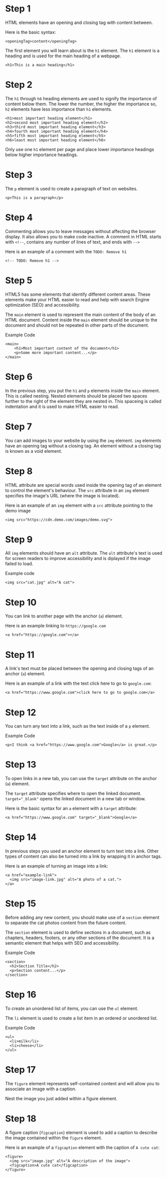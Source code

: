 # Step 1

HTML elements have an opening and closing tag with content between.

Here is the basic syntax:

```
<openingTag>content</openingTag>
```

The first element you will learn about is the `h1` element. The `h1` element is a heading and is used for the main heading of a webpage.

```
<h1>This is a main heading</h1>
```

# Step 2

The `h1` through `h6` heading elements are used to signify the importance of content below them. The lower the number, the higher the importance so, `h2` elements have less importance than `h1` elements.

```
<h1>most important heading element</h1>
<h2>second most important heading element</h2>
<h3>third most important heading element</h3>
<h4>fourth most important heading element</h4>
<h5>fifth most important heading element</h5>
<h6>least most important heading element</h6>
```

Only use one `h1` element per page and place lower importance headings below higher importance headings.

# Step 3

The `p` element is used to create a paragraph of text on websites.

```
<p>This is a paragraph</p>
```

# Step 4

Commenting allows you to leave messages without affecting the browser display. It also allows you to make code inactive. A comment in HTML starts with `<!--`, contains any number of lines of text, and ends with `-->`

Here is an example of a comment with the `TODO: Remove h1`

```
<!-- TODO: Remove h1 -->
```

# Step 5

HTML5 has some elements that identify different content areas. These elements make your HTML easier to read and help with search Engine optimization (SEO) and accessibility.

The `main` element is used to represent the main content of the body of an HTML document. Content inside the `main` element should be unique to the document and should not be repeated in other parts of the document.

Example Code

```
<main>
    <h1>Most important content of the document</h1>
    <p>Some more important content...</p>
</main>
```

# Step 6

In the previous step, you put the `h1` and `p` elements inside the `main` element. This is called nesting. Nested elements should be placed two spaces
further to the right of the element they are nested in. This spaceing is called indentation and it is used to make HTML easier to read.

# Step 7

You can add images to your website by using the `img` element. `img` elements have an opening tag without a closing tag. An element without a closing
tag is known as a void element.

# Step 8

HTML attribute are special words used inside the opening tag of an element to control the element's behaviour. The `src` attribute in an `img` element specifies the image's URL (where the image is located).

Here is an example of an `img` element with a `src` attribute pointing to the demo image

```
<img src="https://cdn.demo.com/images/demo.svg">
```

# Step 9

All `img` elements should have an `alt` attribute. The `alt` attribute's text is used for screen readers to improve accessibility and is diplayed if the image failed to load.

Example code

```
<img src="cat.jpg" alt="A cat">
```

# Step 10

You can link to another page with the anchor (`a`) element.

Here is an example linking to `https://google.com`

```
<a href="https://google.com"></a>
```

# Step 11

A link's text must be placed between the opening and closing tags of an anchor (`a`) element.

Here is an example of a link with the text click here to go to `google.com`:

```
<a href="https://www.google.com">click here to go to google.com</a>
```

# Step 12

You can turn any text into a link, such as the text inside of a `p` element.

Example Code

```
<p>I think <a href="https://www.google.com">Google</a> is great.</p>
```

# Step 13

To open links in a new tab, you can use the `target` attribute on the anchor (`a`) element.

The `target` attribute specifies where to open the linked document. `target="_blank"` opens the linked document in a new tab or window.

Here is the basic syntax for an `a` element with a `target` attribute:

```
<a href="https://www.google.com" target="_blank">Google</a>
```

# Step 14

In previous steps you used an anchor element to turn text into a link. Other types of content can also be turned into a link by wrapping it in anchor tags.

Here is an example of turning an image into a link:

```
<a href="example-link">
  <img src="image-link.jpg" alt="A photo of a cat.">
</a>
```

# Step 15

Before adding any new content, you should make use of a `section` element to separate the cat photos content from the future content.

The `section` element is used to define sections in a document, such as chapters, headers, footers, or any other sections of the document. It is a semantic element that helps with SEO and accessibility.

Example Code

```
<section>
  <h2>Section Title</h2>
  <p>Section content...</p>
</section>
```

# Step 16

To create an unordered list of items, you can use the `ul` element.

The `li` element is used to create a list item in an ordered or unordered list.

Example Code

```
<ul>
  <li>milk</li>
  <li>cheese</li>
</ul>
```

# Step 17

The `figure` element represents self-contained content and will allow you to associate an image with a caption.

Nest the image you just added within a figure element.

# Step 18

A figure caption (`figcaption`) element is used to add a caption to describe the image contained within the `figure` element.

Here is an example of a `figcaption` element with the caption of `A cute cat`:

```
<figure>
  <img src="image.jpg" alt="A description of the image">
  <figcaption>A cute cat</figcaption>
</figure>
```
